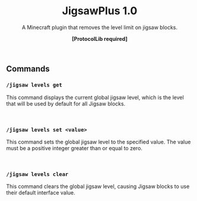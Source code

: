 <h1 align="center">JigsawPlus 1.0</h1>
<p align="center">A Minecraft plugin that removes the level limit on jigsaw blocks.</p>
<p align="center"><b>[ProtocolLib required]</b></p>

<br>

## Commands

### `/jigsaw levels get`
This command displays the current global jigsaw level, which is the level that will be used by default for all Jigsaw blocks.

<br>

### `/jigsaw levels set <value>`
This command sets the global jigsaw level to the specified value. The value must be a positive integer greater than or equal to zero.

<br>

### `/jigsaw levels clear`
This command clears the global jigsaw level, causing Jigsaw blocks to use their default interface value.
